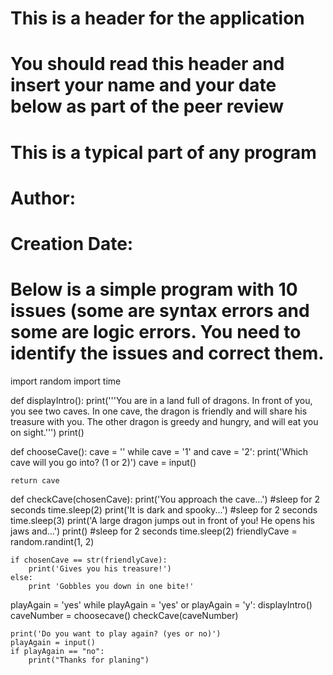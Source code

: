 # This is a header for the application
# You should read this header and insert your name and your date below as part of the peer review
# This is a typical part of any program
# Author: <author>
# Creation Date: <date>
# Below is a simple program with 10 issues (some are syntax errors and some are logic errors.  You need to identify the issues and correct them.

import random
import time

def displayIntro():
	print('''You are in a land full of dragons. In front of you,
	you see two caves. In one cave, the dragon is friendly
	and will share his treasure with you. The other dragon
	is greedy and hungry, and will eat you on sight.''')
	print()

def chooseCave():
    cave = ''
	while cave = '1' and cave = '2':
		print('Which cave will you go into? (1 or 2)')
		cave = input()

	return cave

def checkCave(chosenCave):
	print('You approach the cave...')
	#sleep for 2 seconds
	time.sleep(2)
	print('It is dark and spooky...')
	#sleep for 2 seconds
	time.sleep(3)
	print('A large dragon jumps out in front of you! He opens his jaws and...')
	print()
	#sleep for 2 seconds
	time.sleep(2)
	friendlyCave = random.randint(1, 2)

	if chosenCave == str(friendlyCave):
		print('Gives you his treasure!')
	else:
		print 'Gobbles you down in one bite!'

playAgain = 'yes'
while playAgain = 'yes' or playAgain = 'y':
	displayIntro()
	caveNumber = choosecave()
	checkCave(caveNumber)
    
	print('Do you want to play again? (yes or no)')
	playAgain = input()
	if playAgain == "no":
		print("Thanks for planing")
